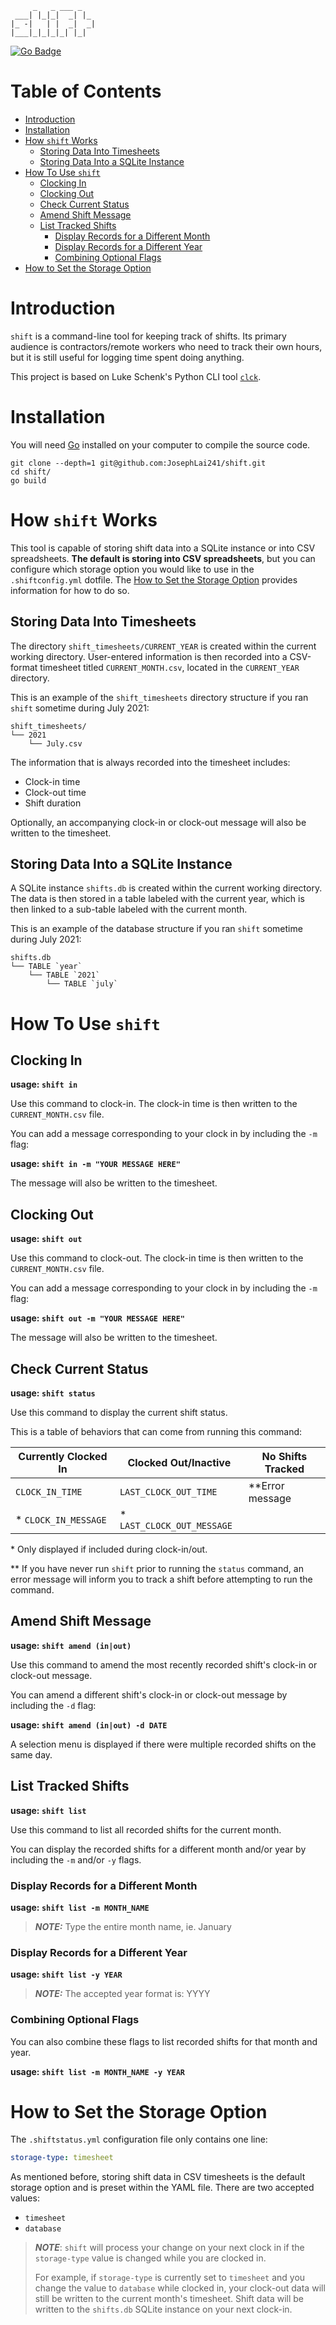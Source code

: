          _   _ ___ _   
     ___| |_|_|  _| |_ 
    |_ -|   | |  _|  _|
    |___|_|_|_|_| |_|

[![Go Badge](https://img.shields.io/badge/-lang-blue?logo=go)][Go]

# Table of Contents

* [Introduction](#introduction)
* [Installation](#installation)
* [How `shift` Works](#how-shift-works)
    + [Storing Data Into Timesheets](#storing-data-into-timesheets)
    + [Storing Data Into a SQLite Instance](#storing-data-into-a-sqlite-instance)
* [How To Use `shift`](#how-to-use-shift)
    + [Clocking In](#clocking-in)
    + [Clocking Out](#clocking-out)
    + [Check Current Status](#check-current-status)
    + [Amend Shift Message](#amend-shift-message)
    + [List Tracked Shifts](#list-tracked-shifts)
        * [Display Records for a Different Month](#display-records-for-a-different-month)
        * [Display Records for a Different Year](#display-records-for-a-different-year)
        * [Combining Optional Flags](#combining-optional-flags)
* [How to Set the Storage Option](#how-to-set-the-storage-option)

# Introduction

`shift` is a command-line tool for keeping track of shifts. Its primary audience is contractors/remote workers who need to track their own hours, but it is still useful for logging time spent doing anything.

This project is based on Luke Schenk's Python CLI tool [`clck`][clck].

# Installation

You will need [Go][Go] installed on your computer to compile the source code.

```
git clone --depth=1 git@github.com:JosephLai241/shift.git
cd shift/
go build
```

# How `shift` Works

This tool is capable of storing shift data into a SQLite instance or into CSV spreadsheets. **The default is storing into CSV spreadsheets**, but you can configure which storage option you would like to use in the `.shiftconfig.yml` dotfile. The [How to Set the Storage Option](#how-to-set-the-storage-option) provides information for how to do so.

## Storing Data Into Timesheets

The directory `shift_timesheets/CURRENT_YEAR` is created within the current working directory. User-entered information is then recorded into a CSV-format timesheet titled `CURRENT_MONTH.csv`, located in the `CURRENT_YEAR` directory.

This is an example of the `shift_timesheets` directory structure if you ran `shift` sometime during July 2021:

```
shift_timesheets/
└── 2021
    └── July.csv
```

The information that is always recorded into the timesheet includes:

* Clock-in time
* Clock-out time
* Shift duration

Optionally, an accompanying clock-in or clock-out message will also be written to the timesheet.

## Storing Data Into a SQLite Instance

A SQLite instance `shifts.db` is created within the current working directory. The data is then stored in a table labeled with the current year, which is then linked to a sub-table labeled with the current month.

This is an example of the database structure if you ran `shift` sometime during July 2021:

```
shifts.db
└── TABLE `year`
    └── TABLE `2021`
        └── TABLE `july`
```

# How To Use `shift`

## Clocking In

**usage: `shift in`**

Use this command to clock-in. The clock-in time is then written to the `CURRENT_MONTH.csv` file.

You can add a message corresponding to your clock in by including the `-m` flag:

**usage: `shift in -m "YOUR MESSAGE HERE"`**

The message will also be written to the timesheet.

## Clocking Out

**usage: `shift out`**

Use this command to clock-out. The clock-in time is then written to the `CURRENT_MONTH.csv` file.

You can add a message corresponding to your clock in by including the `-m` flag:

**usage: `shift out -m "YOUR MESSAGE HERE"`**

The message will also be written to the timesheet.

## Check Current Status

**usage: `shift status`**

Use this command to display the current shift status.

This is a table of behaviors that can come from running this command:

| Currently Clocked In | Clocked Out/Inactive       | No Shifts Tracked |
|----------------------|----------------------------|-------------------|
| `CLOCK_IN_TIME`      | `LAST_CLOCK_OUT_TIME`      | **Error message   |
| * `CLOCK_IN_MESSAGE` | * `LAST_CLOCK_OUT_MESSAGE` |                   |

\* Only displayed if included during clock-in/out.

\** If you have never run `shift` prior to running the `status` command, an error message will inform you to track a shift before attempting to run the command.

## Amend Shift Message

**usage: `shift amend (in|out)`**

Use this command to amend the most recently recorded shift's clock-in or clock-out message.

You can amend a different shift's clock-in or clock-out message by including the `-d` flag:

**usage: `shift amend (in|out) -d DATE`**

A selection menu is displayed if there were multiple recorded shifts on the same day.

## List Tracked Shifts

**usage: `shift list`**

Use this command to list all recorded shifts for the current month.

You can display the recorded shifts for a different month and/or year by including the `-m` and/or `-y` flags.

### Display Records for a Different Month

**usage: `shift list -m MONTH_NAME`**

> ***NOTE:*** Type the entire month name, ie. January

### Display Records for a Different Year

**usage: `shift list -y YEAR`**

> ***NOTE:*** The accepted year format is: YYYY

### Combining Optional Flags

You can also combine these flags to list recorded shifts for that month and year.

**usage: `shift list -m MONTH_NAME -y YEAR`**

# How to Set the Storage Option

The `.shiftstatus.yml` configuration file only contains one line:

```yaml
storage-type: timesheet
```

As mentioned before, storing shift data in CSV timesheets is the default storage option and is preset within the YAML file. There are two accepted values:

* `timesheet`
* `database`

> ***NOTE***: `shift` will process your change on your next clock in if the `storage-type` value is changed while you are clocked in. 
>
> For example, if `storage-type` is currently set to `timesheet` and you change the value to `database` while clocked in, your clock-out data will still be written to the current month's timesheet. Shift data will be written to the `shifts.db` SQLite instance on your next clock-in.

<!-- Links -->
[Go]: https://golang.org/
[clck]: https://github.com/LukeDSchenk/clck
